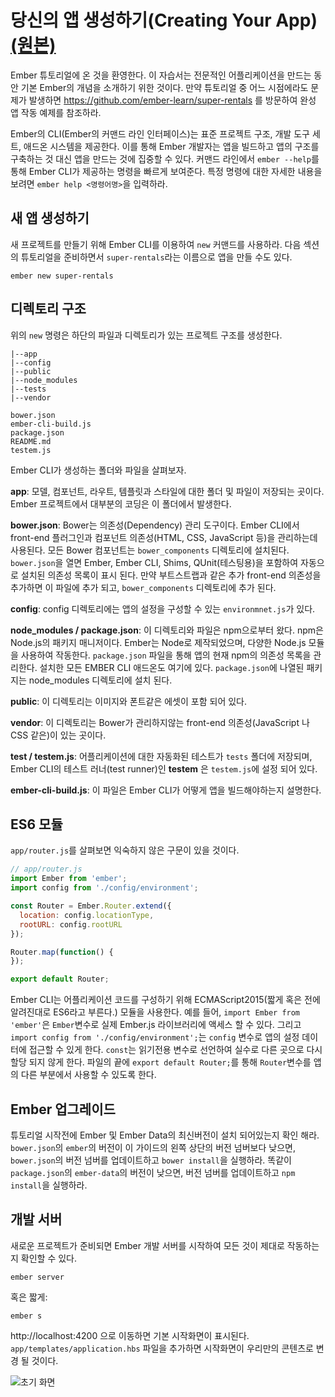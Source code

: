 # 당신의 앱 생성하기(Creating Your App) [(원본)](https://guides.emberjs.com/v2.11.0/tutorial/ember-cli/)

Ember 튜토리얼에 온 것을 환영한다. 이 자습서는 전문적인 어플리케이션을 만드는 동안 기본 Ember의 개념을 소개하기 위한 것이다. 만약 튜토리얼 중 어느 시점에라도 문제가 발생하면 https://github.com/ember-learn/super-rentals 를 방문하여 완성 앱 작동 예제를 참조하라.

Ember의 CLI(Ember의 커맨드 라인 인터페이스)는 표준 프로젝트 구조, 개발 도구 세트, 애드온 시스템을 제공한다. 이를 통해 Ember 개발자는 앱을 빌드하고 앱의 구조를 구축하는 것 대신 앱을 만드는 것에 집중할 수 있다. 커맨드 라인에서 `ember --help`를 통해 Ember CLI가 제공하는 명령을 빠르게 보여준다. 특정 명령에 대한 자세한 내용을 보려면 `ember help <명령어명>`을 입력하라.

## 새 앱 생성하기
새 프로젝트를 만들기 위해 Ember CLI를 이용하여 `new` 커맨드를 사용하라. 다음 섹션의 튜토리얼을 준비하면서 `super-rentals`라는 이름으로 앱을 만들 수도 있다.

```
ember new super-rentals
```

## 디렉토리 구조
위의 `new` 명령은 하단의 파일과 디렉토리가 있는 프로젝트 구조를 생성한다.
```
|--app
|--config
|--public
|--node_modules
|--tests
|--vendor

bower.json
ember-cli-build.js
package.json
README.md
testem.js
```

Ember CLI가 생성하는 폴더와 파일을 살펴보자.

**app**: 모델, 컴포넌트, 라우트, 템플릿과 스타일에 대한 폴더 및 파일이 저장되는 곳이다. Ember 프로젝트에서 대부분의 코딩은 이 폴더에서 발생한다.

**bower.json**: Bower는 의존성(Dependency) 관리 도구이다. Ember CLI에서 front-end 플러그인과 컴포넌트 의존성(HTML, CSS, JavaScript 등)을 관리하는데 사용된다. 모든 Bower 컴포넌트는 `bower_components` 디렉토리에 설치된다. `bower.json`을 열면 Ember, Ember CLI, Shims, QUnit(테스팅용)을 포함하여 자동으로 설치된 의존성 목록이 표시 된다. 만약 부트스트랩과 같은 추가 front-end 의존성을 추가하면 이 파일에 추가 되고, `bower_components` 디렉토리에 추가 된다.

**config**: config 디렉토리에는 앱의 설정을 구성할 수 있는 `environmnet.js`가 있다.

**node_modules / package.json**: 이 디렉토리와 파일은 npm으로부터 왔다. npm은 Node.js의 패키지 매니저이다. Ember는 Node로 제작되었으며, 다양한 Node.js 모듈을 사용하여 작동한다. `package.json` 파일을 통해 앱의 현재 npm의 의존성 목록을 관리한다. 설치한 모든 EMBER CLI 애드온도 여기에 있다. `package.json`에 나열된 패키지는 node_modules 디렉토리에 설치 된다.

**public**: 이 디렉토리는 이미지와 폰트같은 에셋이 포함 되어 있다.

**vendor**: 이 디렉토리는 Bower가 관리하지않는 front-end 의존성(JavaScript 나 CSS 같은)이 있는 곳이다.

**test / testem.js**: 어플리케이션에 대한 자동화된 테스트가 `tests` 폴더에 저장되며, Ember CLI의 테스트 러너(test runner)인 **testem** 은 `testem.js`에 설정 되어 있다.

**ember-cli-build.js**: 이 파일은 Ember CLI가 어떻게 앱을 빌드해야하는지 설명한다.

## ES6 모듈
`app/router.js`를 살펴보면 익숙하지 않은 구문이 있을 것이다.

```javascript
// app/router.js
import Ember from 'ember';
import config from './config/environment';

const Router = Ember.Router.extend({
  location: config.locationType,
  rootURL: config.rootURL
});

Router.map(function() {
});

export default Router;
```

Ember CLI는 어플리케이션 코드를 구성하기 위해 ECMAScript2015(짧게 혹은 전에 알려진대로 ES6라고 부른다.) 모듈을 사용한다. 예를 들어, `import Ember from 'ember'`은 `Ember`변수로 실제 Ember.js 라이브러리에 액세스 할 수 있다. 그리고 `import config from './config/environment';`는 `config` 변수로 앱의 설정 데이터에 접근할 수 있게 한다. `const`는 읽기전용 변수로 선언하여 실수로 다른 곳으로 다시 할당 되지 않게 한다. 파일의 끝에 `export default Router;`를 통해 `Router`변수를 앱의 다른 부분에서 사용할 수 있도록 한다.

## Ember 업그레이드
튜토리얼 시작전에 Ember 및 Ember Data의 최신버전이 설치 되어있는지 확인 해라. `bower.json`의 `ember`의 버전이 이 가이드의 왼쪽 상단의 버전 넘버보다 낮으면, `bower.json`의 버전 넘버를 업데이트하고 `bower install`을 실행하라. 똑같이 `package.json`의 `ember-data`의 버전이 낮으면, 버전 넘버를 업데이트하고 `npm install`을 실행하라.

## 개발 서버
새로운 프로젝트가 준비되면 Ember 개발 서버를 시작하여 모든 것이 제대로 작동하는지 확인할 수 있다.

```
ember server
```

혹은 짧게:
```
ember s
```
http://localhost:4200 으로 이동하면 기본 시작화면이 표시된다. `app/templates/application.hbs` 파일을 추가하면 시작화면이 우리만의 콘텐츠로 변경 될 것이다.

![초기 화면](guides/images/default-welcome-page.png)
